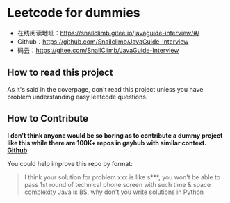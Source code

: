# Leetcode for dummies

- 在线阅读地址：https://snailclimb.gitee.io/javaguide-interview/#/
- Github：https://github.com/Snailclimb/JavaGuide-Interview
- 码云：https://gitee.com/SnailClimb/JavaGuide-Interview

## How to read this project 

As it's said in the coverpage, don't read this project unless you have problem understanding easy leetcode questions.

## How to Contribute

**I don't think anyone would be so boring as to contribute a dummy project like this while there are 100K+ repos in gayhub with similar context. [Github](https://github.com/ljluestc/leetcode_solutions_Java)**

You could help improve this repo by format: 
> I think your solution for problem xxx is like s***, you won't be able to pass 1st round of technical phone screen with such time & space complexity
> Java is BS, why don't you write solutions in Python
